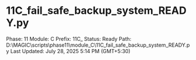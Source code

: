 # 11C_fail_safe_backup_system_READY.py

Phase: 11
Module: C
Prefix: 11C_
Status: Ready
Path: D:\MAGIC\scripts\phase11\module_C\11C_fail_safe_backup_system_READY.py
Last Updated: July 28, 2025 5:14 PM (GMT+5:30)